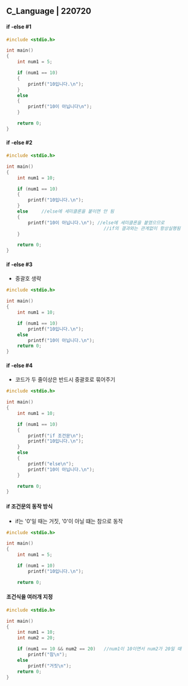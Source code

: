 ## C_Language | 220720



#### if -else #1

```c
#include <stdio.h>

int main()
{
	int num1 = 5;

	if (num1 == 10)
	{
		printf("10입니다.\n");
	}
	else
	{
		printf("10이 아닙니다\n");
	}

	return 0;
}
```





#### if -else #2

```c
#include <stdio.h>

int main()
{
	int num1 = 10;

	if (num1 == 10)
	{
		printf("10입니다.\n");
	}
	else     //else에 세미클론을 붙이면 안 됨
	{
		printf("10이 아닙니다.\n"); //else에 세미클론을 붙였으므로
									//if의 결과와는 관계없이 항상실행됨
	}

	return 0;
}
```



#### if -else #3

- 중괄호 생략

```c
#include <stdio.h>

int main()
{
	int num1 = 10;

	if (num1 == 10)
		printf("10입니다.\n");
	else
		printf("10이 아닙니다.\n");
	return 0;
}
```



#### if -else #4

- 코드가 두 줄이상은 반드시 중괄호로 묶어주기

```c
#include <stdio.h>

int main()
{
	int num1 = 10;

	if (num1 == 10)
	{
		printf("if 조건문\n");
		printf("10입니다.\n");
	}
	else
	{
		printf("else\n");
		printf("10이 아닙니다.\n");
	}

	return 0;
}
```



#### if 조건문의 동작 방식

- if는 '0'일 때는 거짓, '0'이 아닐 떄는 참으로 동작

```c
#include <stdio.h>

int main()
{
	int num1 = 5;

	if (num1 = 10)
		printf("10입니다.\n");

	return 0;
```



#### 조건식을 여러개 지정

```c
#include <stdio.h>

int main()
{
	int num1 = 10;
	int num2 = 20;

	if (num1 == 10 && num2 == 20)	//num1이 10이면서 num2가 20일 때
		printf("참\n");
	else
		printf("거짓\n");
	return 0;
}
```

